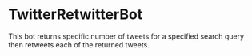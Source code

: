 # TwitterRetwitterBot
This bot returns specific number of tweets for a specified search query then retweets each of the returned tweets.
